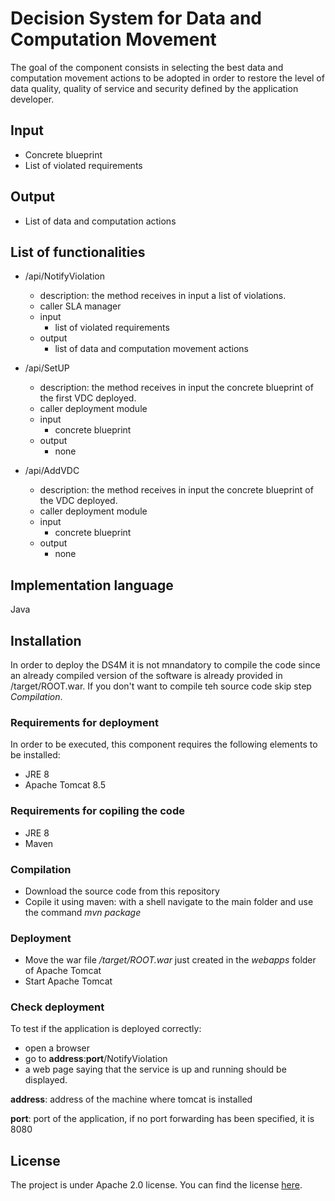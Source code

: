 # Decision System for Data and Computation Movement
The goal of the component consists in selecting the best data and computation movement actions to be adopted in order to restore the level of data quality, quality of service and security defined by the application developer.

## Input
* Concrete blueprint
* List of violated requirements

## Output
* List of data and computation actions

## List of functionalities
* /api/NotifyViolation
  * description: the method receives in input a list of violations.
  * caller SLA manager
  * input
    * list of violated requirements
  * output
    * list of data and computation movement actions
    
* /api/SetUP
  * description: the method receives in input the concrete blueprint of the first VDC deployed.
  * caller deployment module
  * input
    * concrete blueprint
  * output
    * none
     
* /api/AddVDC
  * description: the method receives in input the concrete blueprint of the VDC deployed.
  * caller deployment module
  * input
    * concrete blueprint
  * output
    * none

## Implementation language
Java

## Installation
In order to deploy the DS4M it is not mnandatory to compile the code since an already compiled version of the software is already provided in /target/ROOT.war. If you don't want to compile teh source code skip step _Compilation_.

### Requirements for deployment
In order to be executed, this component requires the following elements to be installed:
* JRE 8
* Apache Tomcat 8.5

### Requirements for copiling the code
* JRE 8
* Maven

### Compilation
* Download the source code from this repository
* Copile it using maven: with a shell navigate to the main folder and use the command  _mvn package_

### Deployment
* Move the war file _/target/ROOT.war_ just created in the _webapps_ folder of Apache Tomcat
* Start Apache Tomcat

### Check deployment
To test if the application is deployed correctly:
* open a browser 
* go to __address__:__port__/NotifyViolation
* a web page saying that the service is up and running should be displayed.

__address__: address of the machine where tomcat is installed

__port__: port of the application, if no port forwarding has been specified, it is 8080

## License
The  project is under Apache 2.0 license. You can find the license [here](https://github.com/DITAS-Project/decision-system-for-data-and-computation-movement/blob/master/LICENSE).
